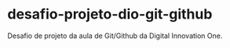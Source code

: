# desafio-projeto-dio-git-github

Desafio de projeto da aula de Git/Github da Digital Innovation One.

